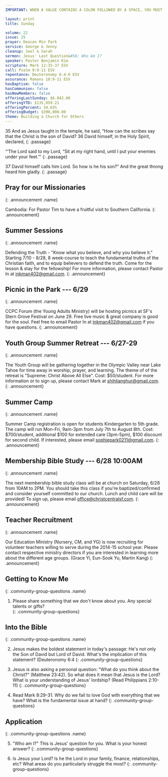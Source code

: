```yaml
---
IMPORTANT: WHEN A VALUE CONTAINS A COLON FOLLOWED BY A SPACE, YOU MUST USE &#58;

layout: print
title: Sunday

volume: 22
issue: 25
prayer: Deacon Min Park
service: George & Jenny
cleanup: Joel & Sarah
sermon: Jesus' Last Question&#58; Who Am I?
speaker: Pastor Benjamin Kim
scripture: Mark 12:35-37 ESV
call: Psalm 9:9-11 ESV
repentance: Deuteronomy 6:4-6 ESV
assurance: Romans 10:9-11 ESV
hasBaptism: false
hasCommunion: false
hasNewMembers: false
offeringLastSunday: $6.042.00
offeringYTD: $135,059.21
offeringPercent: 34.63%
offeringBudget: $390,000.00
theme: Building a Church for Others
---
```


35 And as Jesus taught in the temple, he said, “How can the scribes say that the Christ is the son of David? 36 David himself, in the Holy Spirit, declared,
{: .passage}

“‘The Lord said to my Lord, “Sit at my right hand, until I put your enemies under your feet.”’
{: .passage}

37 David himself calls him Lord. So how is he his son?” And the great throng heard him gladly.
{: .passage}


## Pray for our Missionaries
{: .announcement .name}

Cambodia: For Pastor Tim to have a fruitful visit to Southern California.
{: .announcement}

## Summer Sessions
{: .announcement .name}

Defending the Truth - "Know what you believe, and why you believe it." Starting 7/10 - 8/28, 8 week-course to teach the fundamental truths of the Christian faith, and to equip believers to defend the truth. Come for the lesson & stay for the fellowship! For more information, please contact Pastor In at inkman402@gmail.com.
{: .announcement}

## Picnic in the Park --- 6/29
{: .announcement .name}

CCPC Forum (the Young Adults Ministry) will be hosting picnics at SF's Stern Grove Festival on June 29. Free live music & great company is good for the soul. Feel free to email Pastor In at inkman402@gmail.com if you have questions.
{: .announcement}

## Youth Group Summer Retreat --- 6/27-29
{: .announcement .name}

The Youth Group will be gathering together in the Olympic Valley near Lake Tahoe for time away in worship, prayer, and learning. The theme of of the retreat is "Supreme: Christ Above All Else". Cost: $50/student. For more information or to sign up, please contact Mark at shihlianghur@gmail.com.
{: .announcement}

## Summer Camp
{: .announcement .name}

Summer Camp registration is open for students Kindergarten to 5th grade. The camp will run Mon-Fri, 9am-3pm from July 7th to August 8th. Cost: $700/student, additional $100 for extended care (3pm-5pm), $100 discount for second child. If interested, please email sophiepark0211@gmail.com.
{: .announcement}

## Membership Bible Study --- 6/28 10:00AM
{: .announcement  .name}

The next membership bible study class will be at church on Saturday, 6/28 from 10AM to 2PM. You should take this class if you're baptized/confirmed and consider yourself committed to our church. Lunch and child care will be provided! To sign up, please email office@christcentralsf.com.
{: .announcement}

## Teacher Recruitment
{: .announcement .name}

Our Education Ministry (Nursery, CM, and YG) is now recruiting for volunteer teachers willing to serve during the 2014-15 school year.  Please contact respective ministry directors if you are interested in learning more about the different age groups.  (Grace Yi, Eun-Sook Yu, Martin Kang)
{: .announcement}


## Getting to Know Me
{: .community-group-questions .name}

1) Please share something that we don't know about you. Any special talents or gifts?  
{: .community-group-questions}

## Into the Bible
{: .community-group-questions .name}

2) Jesus makes the boldest statement in today's passage: He's not only the Son of David but Lord of David. What's the implication of this statement? (Deuteronomy 6:4 
{: .community-group-questions}

3) Jesus is also asking a personal question: "What do you think about the Christ?" (Matthew 23:42). So what does it mean that Jesus is the Lord? What is your understanding of Jesus' lordship? (Read Philippians 2:10-11)
{: .community-group-questions}

4) Read Mark 8:29-31. Why do we fail to love God with everything that we have? What is the fundamental issue at hand?
{: .community-group-questions}

## Application
{: .community-group-questions .name}

5) "Who am I?" This is Jesus' question for you. What is your honest answer?
{: .community-group-questions}

6) Is Jesus your Lord? Is he the Lord in your family, finance, relationships, etc? What areas do you particularly struggle the most?
{: .community-group-questions}
